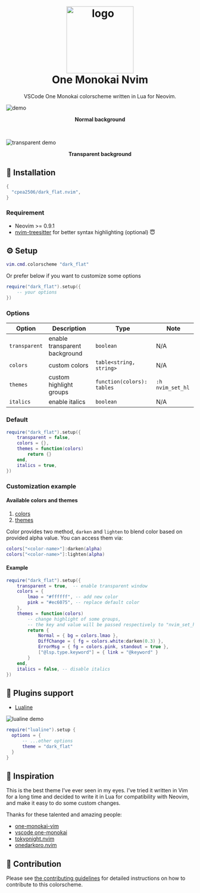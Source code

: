 <div align="center">
  <h1>
      <img
          src="https://user-images.githubusercontent.com/42694704/196938815-ea5d1bdd-a2b8-4327-9b43-46d84920d381.png"
          width="180"
          alt="logo"
      />
      <br/>
      One Monokai Nvim
  </h1>
  
  VSCode One Monokai colorscheme written in Lua for Neovim.
</div>

![demo](https://user-images.githubusercontent.com/42694704/196934147-0704f7ec-456f-4a07-b44f-ac99896c7b22.png)

<p align = "center"><b>Normal background</b></p>

<br />

![transparent demo](https://user-images.githubusercontent.com/42694704/196934131-0c7134ec-7266-4200-bf5a-901cf5d28e12.png)

<p align = "center"><b>Transparent background</b></p>

## :rocket: Installation

```lua
{
  "cpea2506/dark_flat.nvim",
}
```

### Requirement

- Neovim >= 0.9.1
- [nvim-treesitter](https://github.com/nvim-treesitter/nvim-treesitter) for better syntax highlighting (optional) 😇

## :gear: Setup

```lua
vim.cmd.colorscheme "dark_flat"
```

Or prefer below if you want to customize some options

```lua
require("dark_flat").setup({
    -- your options
})
```

### Options

| Option        | Description                   | Type                       | Note             |
| ------------- | ----------------------------- | -------------------------- | ---------------- |
| `transparent` | enable transparent background | `boolean`                  | N/A              |
| `colors`      | custom colors                 | `table<string, string>`    | N/A              |
| `themes`      | custom highlight groups       | `function(colors): tables` | `:h nvim_set_hl` |
| `italics`     | enable italics                | `boolean`                  | N/A              |

### Default

```lua
require("dark_flat").setup({
    transparent = false,
    colors = {},
    themes = function(colors)
        return {}
    end,
    italics = true,
})
```

### Customization example

#### Available colors and themes

1. [colors](lua/dark_flat/colors.lua#L7)
2. [themes](lua/dark_flat/themes/groups.lua#L6)

Color provides two method, `darken` and `lighten` to blend color based on provided
alpha value. You can access them via:

```lua
colors["<color-name>"]:darken(alpha)
colors["<color-name>"]:lighten(alpha)
```

#### Example

```lua
require("dark_flat").setup({
    transparent = true,  -- enable transparent window
    colors = {
        lmao = "#ffffff", -- add new color
        pink = "#ec6075", -- replace default color
    },
    themes = function(colors)
        -- change highlight of some groups,
        -- the key and value will be passed respectively to "nvim_set_hl"
        return {
            Normal = { bg = colors.lmao },
            DiffChange = { fg = colors.white:darken(0.3) },
            ErrorMsg = { fg = colors.pink, standout = true },
            ["@lsp.type.keyword"] = { link = "@keyword" }
        }
    end,
    italics = false, -- disable italics
})
```

## :champagne: Plugins support

- [Lualine](https://github.com/nvim-lualine/lualine.nvim)

![lualine demo](https://user-images.githubusercontent.com/42694704/196934170-84a1f32c-f97b-4f00-859b-e822f4d14479.png)

```lua
require("lualine").setup {
  options = {
      -- ...other options
      theme = "dark_flat"
  }
}
```

## :eyes: Inspiration

This is the best theme I’ve ever seen in my eyes. I’ve tried it written in Vim for a long time and decided to write it in Lua for compatibility with Neovim, and make it easy to do some custom changes.

Thanks for these talented and amazing people:

- [one-monokai-vim](https://github.com/fratajczak/one-monokai-vim)
- [vscode one-monokai](https://github.com/azemoh/vscode-one-monokai)
- [tokyonight.nvim](https://github.com/folke/tokyonight.nvim)
- [onedarkpro.nvim](https://github.com/olimorris/onedarkpro.nvim)

## :scroll: Contribution

Please see [the contributing guidelines](CONTRIBUTING.md) for detailed
instructions on how to contribute to this colorscheme.
